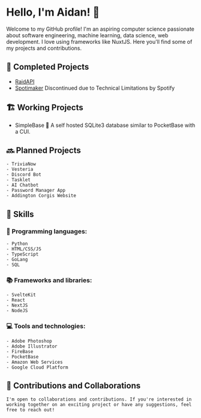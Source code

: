 # Hello, I'm Aidan! 👋

Welcome to my GitHub profile! I'm an aspiring computer science passionate about software engineering, machine learning, data science, web development. I love using frameworks like NuxtJS. Here you'll find some of my projects and contributions.

## 🙌 Completed Projects
- [RaidAPI]("https://api.aidanneel.xyz/get-items")
- [Spotimaker](https://spotimaker.com) Discontinued due to Technical Limitations by Spotify

## 🏗️ Working Projects
- SimpleBase 🚀 A self hosted SQLite3 database similar to PocketBase with a CUI.
  
## 🔜 Planned Projects
    - TriviaNow
    - Vesteria
    - Discord Bot
    - Tasklet
    - AI Chatbot
    - Password Manager App
    - Addington Corgis Website

## 🌱 Skills

### 🤖 Programming languages: 
    - Python
    - HTML/CSS/JS
    - TypeScript
    - GoLang
    - SQL

### 📚 Frameworks and libraries: 
    - SvelteKit
    - React
    - NextJS
    - NodeJS

### 💻 Tools and technologies: 
    - Adobe Photoshop
    - Adobe Illustrator
    - FireBase
    - PocketBase
    - Amazon Web Services
    - Google Cloud Platform

## 🤝 Contributions and Collaborations
    I'm open to collaborations and contributions. If you're interested in working together on an exciting project or have any suggestions, feel free to reach out!
